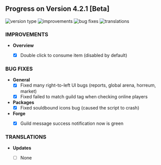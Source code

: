 ## Progress on Version 4.2.1 [Beta]

![version type](https://img.shields.io/badge/version-beta-yellow.svg?style=flat-square)
![improvements](https://img.shields.io/badge/improvements-1-green.svg?style=flat-square)
![bug fixes](https://img.shields.io/badge/bug%20fixes-4-red.svg?style=flat-square)
![translations](https://img.shields.io/badge/translations-0-blue.svg?style=flat-square)

### IMPROVEMENTS
- **Overview**
	- [x] Double click to consume item (disabled by default)


### BUG FIXES
- **General**
	- [x] Fixed many right-to-left UI bugs (reports, global arena, horreum, market)
	- [x] Fixed failed to match guild tag when checking online players
- **Packages**
	- [x] Fixed souldbound icons bug (caused the script to crash)
- **Forge**
	- [x] Guild message success notification now is green


### TRANSLATIONS
-  **Updates**
	- [ ] None

